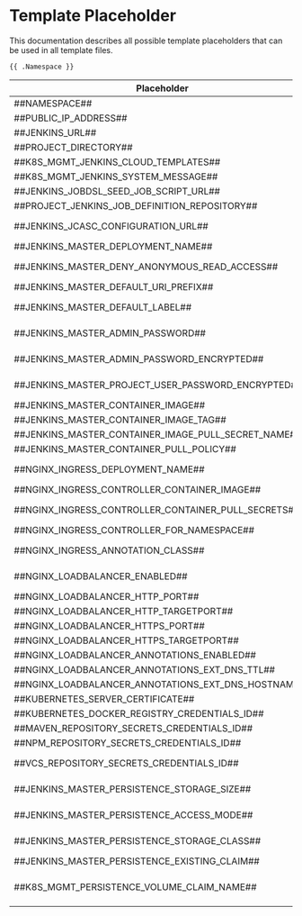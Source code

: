 # Template Placeholder

This documentation describes all possible template placeholders that can be used in all template files.

`{{ .Namespace }}`

| Placeholder | Description | Source |
| --- | --- | --- |
| ##NAMESPACE## | Placeholder for namespace | user input |
| ##PUBLIC_IP_ADDRESS## | Placeholder for public IP address | user input |
| ##JENKINS_URL## | Jenkins URL or IP | user input |
| ##PROJECT_DIRECTORY## | Placeholder for project directory | |
| ##K8S_MGMT_JENKINS_CLOUD_TEMPLATES## | Placeholder to add cloud templates | user input |
| ##K8S_MGMT_JENKINS_SYSTEM_MESSAGE## | Placeholder for Jenkins system message | user input |
| ##JENKINS_JOBDSL_SEED_JOB_SCRIPT_URL## | Placeholder for URL of JobDSL seed Job script | configuration |
| ##PROJECT_JENKINS_JOB_DEFINITION_REPOSITORY## | Placeholder for the Jobs repository | user input |
| ##JENKINS_JCASC_CONFIGURATION_URL## | Placeholder for Jenkins Configuration-as-Code configuration URL | configuration |
| ##JENKINS_MASTER_DEPLOYMENT_NAME## | Placeholder for the deployment name | calculated |
| ##JENKINS_MASTER_DENY_ANONYMOUS_READ_ACCESS## | Placeholder for anonymous read access true/false configuration | configuration |
| ##JENKINS_MASTER_DEFAULT_URI_PREFIX## | Placeholder for the Jenkins URI prefix (e.g. /jenkins) | configuration |
| ##JENKINS_MASTER_DEFAULT_LABEL## | Placeholder for label of the master instance of Jenkins to pin the seed job on this instance | configuration |
| ##JENKINS_MASTER_ADMIN_PASSWORD## | Placeholder for the Jenkins master admin password (unencrypted), if no acl script was installed | configuration |
| ##JENKINS_MASTER_ADMIN_PASSWORD_ENCRYPTED## | Placeholder for the encrypted Jenkins master admin password (bcrypt) | configuration |
| ##JENKINS_MASTER_PROJECT_USER_PASSWORD_ENCRYPTED## | Placeholder for the encrypted Jenkins master user password (default project user) (bcrypt) | configuration |
| ##JENKINS_MASTER_CONTAINER_IMAGE## | Placeholder for the Jenkins Docker image | configuration |
| ##JENKINS_MASTER_CONTAINER_IMAGE_TAG## | Placeholder for the Jenkins Docker image tag | configuration |
| ##JENKINS_MASTER_CONTAINER_IMAGE_PULL_SECRET_NAME## | Placeholder for the Jenkins Docker image pull secret name | configuration |
| ##JENKINS_MASTER_CONTAINER_PULL_POLICY## | Placeholder for the Jenkins Docker image pull policy | configuration |
| ##NGINX_INGRESS_DEPLOYMENT_NAME## | Placeholder for the Nginx Ingress Controller deployment name | calculated |
| ##NGINX_INGRESS_CONTROLLER_CONTAINER_IMAGE## | Placeholder for the Nginx Ingress Controller Docker image | configuration |
| ##NGINX_INGRESS_CONTROLLER_CONTAINER_PULL_SECRETS## | Placeholder for the Nginx Ingress Controller Docker image pull secret | configuration |
| ##NGINX_INGRESS_CONTROLLER_FOR_NAMESPACE## | Placeholder for Nginx Ingress Controller namespace | configuration | configuration |
| ##NGINX_INGRESS_ANNOTATION_CLASS## | Placeholder for Nginx Ingress Controller Kubernetes annotation class | configuration |
| ##NGINX_LOADBALANCER_ENABLED## | Placeholder for Nginx Ingress Controller, if a loadbalancer was enabled | configuration |
| ##NGINX_LOADBALANCER_HTTP_PORT## | Placeholder for Nginx load balancer HTTP port | configuration |
| ##NGINX_LOADBALANCER_HTTP_TARGETPORT## | Placeholder for Nginx load balancer HTTP target port | configuration |
| ##NGINX_LOADBALANCER_HTTPS_PORT## | Placeholder for Nginx load balancer HTTPS port | configuration |
| ##NGINX_LOADBALANCER_HTTPS_TARGETPORT## | Placeholder for Nginx load balancer HTTPS target port | configuration |
| ##NGINX_LOADBALANCER_ANNOTATIONS_ENABLED## | Placeholder for Nginx Annotation support | configuration |
| ##NGINX_LOADBALANCER_ANNOTATIONS_EXT_DNS_TTL## | Placeholder for external DNS TTL annotation | configuration |
| ##NGINX_LOADBALANCER_ANNOTATIONS_EXT_DNS_HOSTNAME## | Placeholder for external DNS hostname annotation | configuration |
| ##KUBERNETES_SERVER_CERTIFICATE## | Placeholder for Kubernetes server certificate | configuration |
| ##KUBERNETES_DOCKER_REGISTRY_CREDENTIALS_ID## | Placeholder for Kubernetes Docker Registry credentials ID | configuration |
| ##MAVEN_REPOSITORY_SECRETS_CREDENTIALS_ID## | Placeholder for the Maven repository secrets credentials ID | configuration |
| ##NPM_REPOSITORY_SECRETS_CREDENTIALS_ID## | Placeholder for the NPM repository secrets credentials ID | configuration |
| ##VCS_REPOSITORY_SECRETS_CREDENTIALS_ID## | Placeholder for the Version Control System secrets credentials ID | configuration |
| ##JENKINS_MASTER_PERSISTENCE_STORAGE_SIZE## | Placeholder for the size of the PVC if the Jenkins master instance | configuration |
| ##JENKINS_MASTER_PERSISTENCE_ACCESS_MODE## | Placeholder for the Jenkins master persistence access mode (ReadWriteMany, ReadWriteSingle...) | configuration |
| ##JENKINS_MASTER_PERSISTENCE_STORAGE_CLASS## | Placeholder for the Jenkins master persistence storage class (local-path, nfs-client...) | configuration |
| ##JENKINS_MASTER_PERSISTENCE_EXISTING_CLAIM## | Placeholder for the Jenkins master existing PVC | user input |
| ##K8S_MGMT_PERSISTENCE_VOLUME_CLAIM_NAME## | Placeholder for the PVC claim in the FilenamePvcClaim file (alias for ##JENKINS_MASTER_PERSISTENCE_EXISTING_CLAIM##). | user input |

